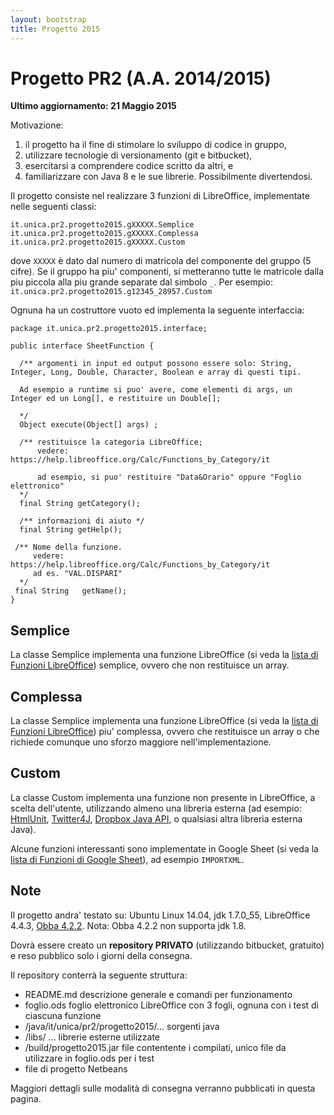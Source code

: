 ```yaml
---
layout: bootstrap
title: Progetto 2015
---
```


Progetto PR2 (A.A. 2014/2015)
======================================
**Ultimo aggiornamento: 21 Maggio 2015**

Motivazione: 

  1. il progetto ha il fine di stimolare lo sviluppo di codice in gruppo, 
  1. utilizzare tecnologie di versionamento (git e bitbucket), 
  1. esercitarsi a comprendere codice scritto da altri, e 
  1. familiarizzare con Java 8 e le sue librerie. Possibilmente divertendosi.

Il progetto consiste nel realizzare 3 funzioni di LibreOffice, implementate nelle seguenti classi: 
```
it.unica.pr2.progetto2015.gXXXXX.Semplice
it.unica.pr2.progetto2015.gXXXXX.Complessa
it.unica.pr2.progetto2015.gXXXXX.Custom
```
dove `XXXXX` è dato dal numero di matricola del componente del gruppo (5 cifre). Se il gruppo ha piu' componenti, si metteranno tutte le matricole dalla piu piccola alla piu grande separate dal simbolo `_`.
Per esempio: `it.unica.pr2.progetto2015.g12345_28957.Custom`

Ognuna ha un costruttore vuoto ed implementa la seguente interfaccia:
```
package it.unica.pr2.progetto2015.interface;

public interface SheetFunction {

  /** argomenti in input ed output possono essere solo: String, Integer, Long, Double, Character, Boolean e array di questi tipi.
  
  Ad esempio a runtime si puo' avere, come elementi di args, un Integer ed un Long[], e restituire un Double[];
  
  */
  Object execute(Object[] args) ;
  
  /** restituisce la categoria LibreOffice;
      vedere: https://help.libreoffice.org/Calc/Functions_by_Category/it
      
      ad esempio, si puo' restituire "Data&Orario" oppure "Foglio elettronico"
  */
  final String getCategory();
  
  /** informazioni di aiuto */
  final String getHelp(); 
 
 /** Nome della funzione.
     vedere: https://help.libreoffice.org/Calc/Functions_by_Category/it
     ad es. "VAL.DISPARI" 
  */         
 final String	getName();
}
```

Semplice
--------
La classe Semplice implementa una funzione LibreOffice (si veda la [lista di Funzioni LibreOffice](https://help.libreoffice.org/Calc/Mathematical_Functions/it)) semplice, ovvero che non restituisce un array.

Complessa
--------
La classe Semplice implementa una funzione LibreOffice (si veda la [lista di Funzioni LibreOffice](https://help.libreoffice.org/Calc/Mathematical_Functions/it)) piu' complessa, ovvero che restituisce un array o che richiede comunque uno sforzo maggiore nell'implementazione.

Custom
------
La classe Custom implementa una funzione non presente in LibreOffice, a scelta dell'utente, utilizzando almeno una libreria esterna (ad esempio: [HtmlUnit](http://htmlunit.sourceforge.net/gettingStarted.html), [Twitter4J](http://twitter4j.org/en/index.html), [Dropbox Java API](https://www.dropbox.com/developers/core/start/java), o qualsiasi altra libreria esterna Java).

Alcune funzioni interessanti sono implementate in Google Sheet (si veda la [lista di Funzioni di Google Sheet](https://support.google.com/docs/table/25273?hl=it)), ad esempio `IMPORTXML`.


Note
----

Il progetto andra' testato su: Ubuntu Linux 14.04, jdk 1.7.0_55, LibreOffice 4.4.3, [Obba 4.2.2](http://obba.info/).
Nota: Obba 4.2.2 non supporta jdk 1.8.

Dovrà essere creato un **repository PRIVATO** (utilizzando bitbucket, gratuito) e reso pubblico solo i giorni della consegna.

Il repository conterrà la seguente struttura:

  - README.md   descrizione generale e comandi per funzionamento
  - foglio.ods  foglio elettronico LibreOffice con 3 fogli, ognuna con i test di ciascuna funzione
  - /java/it/unica/pr2/progetto2015/...   sorgenti java
  - /libs/ ...    librerie esterne utilizzate
  - /build/progetto2015.jar   file contentente i compilati, unico file da utilizzare in foglio.ods per i test
  - file di progetto Netbeans

Maggiori dettagli sulle modalità di consegna verranno pubblicati in questa pagina.
